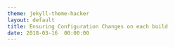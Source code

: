 ```yaml
---
theme: jekyll-theme-hacker
layout: default
title: Ensuring Configuration Changes on each build
date: 2018-03-16  00:00:00
---
```


